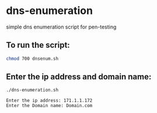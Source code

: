 # dns-enumeration
simple dns enumeration script for pen-testing

## To run the script:
```bash
chmod 700 dnsenum.sh
```
## Enter the ip address and domain name:
```bash
./dns-enumeration.sh
```
```
Enter the ip address: 171.1.1.172                                                                                                                         
Enter the Domain name: Domain.com
```
